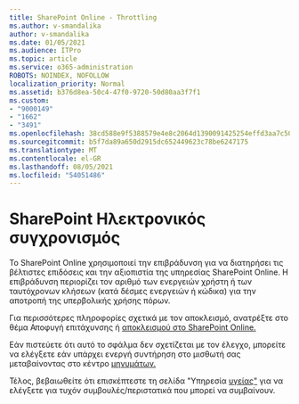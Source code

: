 ```yaml
---
title: SharePoint Online - Throttling
ms.author: v-smandalika
author: v-smandalika
ms.date: 01/05/2021
ms.audience: ITPro
ms.topic: article
ms.service: o365-administration
ROBOTS: NOINDEX, NOFOLLOW
localization_priority: Normal
ms.assetid: b376d8ea-50c4-47f0-9720-50d80aa3f7f1
ms.custom:
- "9000149"
- "1662"
- "3491"
ms.openlocfilehash: 38cd588e9f5388579e4e8c2064d1390091425254effd3aa7c50c4f2cbc80ce53
ms.sourcegitcommit: b5f7da89a650d2915dc652449623c78be6247175
ms.translationtype: MT
ms.contentlocale: el-GR
ms.lasthandoff: 08/05/2021
ms.locfileid: "54051486"
---
```

# <a name="sharepoint-online-throttling"></a>SharePoint Ηλεκτρονικός συγχρονισμός

Το SharePoint Online χρησιμοποιεί την επιβράδυνση για να διατηρήσει τις βέλτιστες επιδόσεις και την αξιοπιστία της υπηρεσίας SharePoint Online. Η επιβράδυνση περιορίζει τον αριθμό των ενεργειών χρήστη ή των ταυτόχρονων κλήσεων (κατά δέσμες ενεργειών ή κώδικα) για την αποτροπή της υπερβολικής χρήσης πόρων. 

Για περισσότερες πληροφορίες σχετικά με τον αποκλεισμό, ανατρέξτε στο θέμα Αποφυγή επιτάχυνσης ή [αποκλεισμού στο SharePoint Online.](https://docs.microsoft.com/sharepoint/dev/general-development/how-to-avoid-getting-throttled-or-blocked-in-sharepoint-online)

Εάν πιστεύετε ότι αυτό το σφάλμα δεν σχετίζεται με τον έλεγχο, μπορείτε να ελέγξετε εάν υπάρχει ενεργή συντήρηση στο μισθωτή σας μεταβαίνοντας στο κέντρο [μηνυμάτων.](https://portal.office.com/adminportal/home#/MessageCenter)

 Τέλος, βεβαιωθείτε ότι επισκέπτεστε τη σελίδα "Υπηρεσία [υγείας"](https://portal.office.com/adminportal/home#/servicehealth) για να ελέγξετε για τυχόν συμβουλές/περιστατικά που μπορεί να συμβαίνουν.

